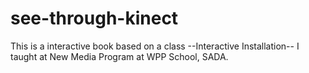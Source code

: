 # see-through-kinect
This is a interactive book based on a class --Interactive Installation-- I taught at New Media Program at WPP School, SADA.
